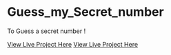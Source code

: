 # Guess_my_Secret_number
To Guess a secret number !
 
[View Live Project Here]()
[View Live Project Here]()

 
